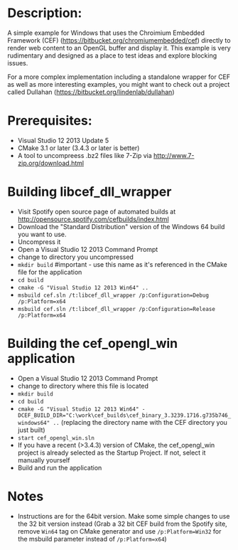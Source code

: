 Description:
============
A simple example for Windows that uses the Chroimium Embedded Framework (CEF) (https://bitbucket.org/chromiumembedded/cef) directly to render web content to an OpenGL buffer and display it. This example is very rudimentary and designed as a place to test ideas and explore blocking issues.

For a more complex implementation including a standalone wrapper for CEF as well as more interesting examples, you might want to check out a project called Dullahan (https://bitbucket.org/lindenlab/dullahan) 

Prerequisites:
==============
* Visual Studio 12 2013 Update 5
* CMake 3.1 or later (3.4.3 or later is better)
* A tool to uncompreess .bz2 files like 7-Zip via http://www.7-zip.org/download.html

Building libcef_dll_wrapper
============================
* Visit Spotify open source page of automated builds at http://opensource.spotify.com/cefbuilds/index.html 
* Download the "Standard Distribution" version of the Windows 64 build you want to use.
* Uncompress it
* Open a Visual Studio 12 2013 Command Prompt
* change to directory you uncompressed
* `mkdir build` #important - use this name as it's referenced in the CMake file for the application
* `cd build`
* `cmake -G "Visual Studio 12 2013 Win64" ..`
* `msbuild cef.sln /t:libcef_dll_wrapper /p:Configuration=Debug /p:Platform=x64`
* `msbuild cef.sln /t:libcef_dll_wrapper /p:Configuration=Release /p:Platform=x64`

Building the cef_opengl_win application 
========================================
* Open a Visual Studio 12 2013 Command Prompt
* change to directory where this file is located
* `mkdir build`
* `cd build`
* `cmake -G "Visual Studio 12 2013 Win64" -DCEF_BUILD_DIR="C:\work\cef_builds\cef_binary_3.3239.1716.g735b746_windows64" ..`
  (replacing the directory name with the CEF directory you just built)
* `start cef_opengl_win.sln`
* If you have a recent (>3.4.3) version of CMake, the cef_opengl_win project is already selected as the Startup Project. If not, select it manually yourself
* Build and run the application

Notes
=====
* Instructions are for the 64bit version. Make some simple changes to use the 32 bit version instead (Grab a 32 bit CEF build from the Spotify site, remove `Win64` tag on CMake generator and use `/p:Platform=Win32` for the msbuild parameter instead of `/p:Platform=x64`)